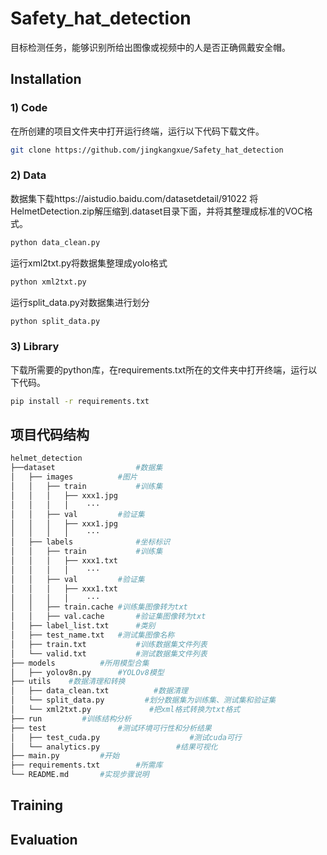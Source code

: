 # Safety_hat_detection
目标检测任务，能够识别所给出图像或视频中的人是否正确佩戴安全帽。

## Installation
### 1) Code
在所创建的项目文件夹中打开运行终端，运行以下代码下载文件。
```bash
git clone https://github.com/jingkangxue/Safety_hat_detection
```
### 2) Data
数据集下载https://aistudio.baidu.com/datasetdetail/91022
将HelmetDetection.zip解压缩到.dataset目录下面，并将其整理成标准的VOC格式。
```bash
python data_clean.py
```
运行xml2txt.py将数据集整理成yolo格式
```bash
python xml2txt.py
```
运行split_data.py对数据集进行划分
```bash
python split_data.py
```
### 3) Library
下载所需要的python库，在requirements.txt所在的文件夹中打开终端，运行以下代码。
```bash
pip install -r requirements.txt
```
## 项目代码结构
```bash
helmet_detection
├──dataset					#数据集
│   ├── images			#图片
│   │   ├── train			#训练集
│   │   │   ├── xxx1.jpg	
│   │   │   │    ···
│   │   ├── val			#验证集
│   │   │   ├── xxx1.jpg
│   │   │   │    ···
│   ├── labels				#坐标标识
│   │   ├── train			#训练集
│   │   │   ├── xxx1.txt	
│   │   │   │    ···
│   │   ├── val			#验证集
│   │   │   ├── xxx1.txt
│   │   │   │    ···
│   │   ├── train.cache	#训练集图像转为txt
│   │   ├── val.cache		#验证集图像转为txt
│   ├── label_list.txt		#类别
│   ├── test_name.txt	#测试集图像名称
│   ├── train.txt			#训练数据集文件列表
│   └── valid.txt			#测试数据集文件列表
├── models			#所用模型合集
│   ├── yolov8n.py		#YOLOv8模型
├── utils	 #数据清理和转换
│   ├── data_clean.txt			#数据清理
│   └── split_data.py         #划分数据集为训练集、测试集和验证集
│   └── xml2txt.py	           #把xml格式转换为txt格式
├── run			#训练结构分析
├── test				#测试环境可行性和分析结果
│   ├── test_cuda.py					#测试cuda可行
│   └── analytics.py                 #结果可视化
├── main.py			#开始
├── requirements.txt		#所需库
└── README.md		#实现步骤说明
```
## Training

## Evaluation
